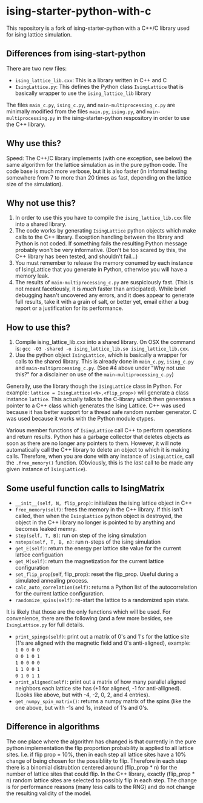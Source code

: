 # ising-starter-python-with-c
This repository is a fork of ising-starter-python with a C++/C library used for ising lattice simulation.

## Differences from ising-start-python
There are two new files:
- `ising_lattice_lib.cxx`: This is a library written in C++ and C
- `IsingLattice.py`: This defines the Python class `IsingLattice` that is basically wrapper to use the `ising_lattice_lib` library

The files `main_c.py`, `ising_c.py`, and `main-multiprocessing_c.py` are minimally modified from the files `main.py`, `ising.py`, and `main-multiprocessing.py` in the ising-starter-python respository in order to use the C++ library.

## Why use this?
Speed: The C++/C library implements (with one exception, see below) the same algorithm for the lattice simulation as in the pure python code. The code base is much more verbose, but it is also faster (in informal testing somewhere from 7 to more than 20 times as fast, depending on the lattice size of the simulation).

## Why not use this?
1. In order to use this you have to compile the `ising_lattice_lib.cxx` file into a shared library.
2. The code works by generating `IsingLattice` python objects which make calls to the C++ library. Exception handling between the library and Python is not coded. If something fails the resulting Python message probably won't be very informative. (Don't be too scared by this, the C++ library has been tested, and shouldn't fail...)
3. You must remember to release the memory conumed by each instance of IsingLattice that you generate in Python, otherwise you will have a memory leak.
4. The results of `main-multiprocessing_c.py` are suspiciously fast. (This is not meant facetiously, it is *much* faster than anticipated). While brief debugging hasn't uncovered any errors, and it does appear to generate full results, take it with a grain of salt, or better yet, email either a bug report or a justification for its performance.

## How to use this?
1. Compile ising_lattice_lib.cxx into a shared library. On OSX the command is: `gcc -O3 -shared -o ising_lattice_lib.so ising_lattice_lib.cxx`. 
2. Use the python object `IsingLattice`, which is basically a wrapper for calls to the shared library. This is already done in `main_c.py`, `ising_c.py` and `main-multiprocessing_c.py`. (See #4 above under "Why not use this?" for a disclainer on use of the `main-multiprocessing_c.py`)

Generally, use the library though the `IsingLattice` class in Python. For example:
  `lattice = IsingLattice(<N>,<flip_prop>)` will generate a class instance `lattice`. This actually talks to the C-library which then generates a pointer to a C++ class which generates the Ising Lattice. C++ was used because it has better support for a thread safe random number generator. C was used because it works with the Python module ctypes.
  
  Various member functions of `IsingLattice` call C++ to perform operations and return results. Python has a garbage collector that deletes objects as soon as there are no longer any pointers to them. However, it will note automatically call the C++ library to delete an object to which it is making calls. Therefore, when you are done with any instance of `IsingLattice`, call the `.free_memory()` function. (Obviously, this is the *last* call to be made any given instance of `IsingLattice`).
  
  ## Some useful function calls to IsingMatrix
  
  - `__init__(self, N, flip_prop)`: initializes the ising lattice object in C++
  - `free_memory(self)`: frees the memory in the C++ library. If this isn't called, then when the `IsingLattice` python object is destroyed, the object in the C++ library no longer is pointed to by anything and becomes leaked memry.
  - `step(self, T, B)`: run on step of the ising simulation
  - `nsteps(self, T, B, n)`: run n-steps of the ising simulation
  - `get_E(self)`: return the energy per lattice site value for the current lattice configuation
  - `get_M(self)`: return the magnetization for the current lattice configuration
  - `set_flip_prop`(self, flip_prop): reset the flip_prop. Useful during a simulated annealing process.
  - `calc_auto_correlation(self)`: returns a Python list of the autocorrelation for the current lattice configuration.
  - `randomize_spins(self)`: re-start the lattice to a randomized spin state.
  
  It is likely that those are the only functions which will be used. For convenience,
  there are the following (and a few more besides, see `IsingLattice.py` for full details.
  - `print_spings(self)`: print out a matrix of 0's and 1's for the lattice site (1's are aligned with the magnetic field and 0's anti-aligned), example:  
     `1 0 0 0 0`  
     `0 0 1 0 1`  
     `1 0 0 0 0`    
     `1 1 0 0 1`      
     `0 1 0 1 1`  
 - `print_aligned(self)`: print out a matrix of how many parallel aligned neighbors each lattice site has (+1 for aligned, -1 for anti-alligned). (Looks like above, but with -4, -2, 0, 2, and 4 entries).
 - `get_numpy_spin_matrix()`: returns a numpy matrix of the spins (like the one above, but with -1s and 1s, instead of 1's and 0's.
 
## Difference in algorithms

The one place where the algorithm has changed is that currently in the pure python implementation the flip proportion probability is applied to all lattice sites. I.e. if flip prop = 10%, then in each step all lattice sites have a 10% change of being chosen for the possibliity to flip. Therefore in each step there is a binomial distrubtion centered around (flip_prop * n) for the number of lattice sites that could flip. In the C++ library, exactly (flip_prop * n) random lattice sites are selected to possibly flip in each step. The change is for performance reasons (many less calls to the RNG) and do not change the resulting validity of the model.
